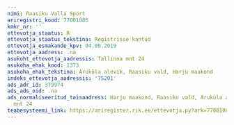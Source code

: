 ```yaml
---
nimi: Raasiku Valla Sport
ariregistri_kood: 77001085
kmkr_nr: ''
ettevotja_staatus: R
ettevotja_staatus_tekstina: Registrisse kantud
ettevotja_esmakande_kpv: 04.09.2019
ettevotja_aadress: .na
asukoht_ettevotja_aadressis: Tallinna mnt 24
asukoha_ehak_kood: 1373
asukoha_ehak_tekstina: Aruküla alevik, Raasiku vald, Harju maakond
indeks_ettevotja_aadressis: '75201'
ads_adr_id: 379974
ads_ads_oid: .na
ads_normaliseeritud_taisaadress: Harju maakond, Raasiku vald, Aruküla alevik, Tallinna
  mnt 24
teabesysteemi_link: https://ariregister.rik.ee/ettevotja.py?ark=77001085&ref=rekvisiidid
---
```


